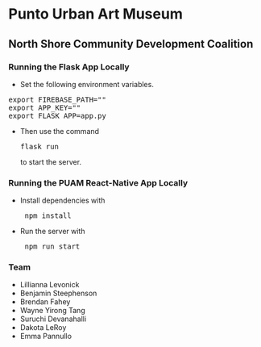 # Punto Urban Art Museum
## North Shore Community Development Coalition

### Running the Flask App Locally
* Set the following environment variables. 

<pre>
export FIREBASE_PATH="<firebase path>"
export APP_KEY="<app key>"
export FLASK_APP=app.py
</pre>

* Then use the command <pre>flask run</pre> to start the server.


### Running the PUAM React-Native App Locally

* Install dependencies with <pre> npm install </pre>
* Run the server with <pre> npm run start </pre>

### Team
- Lillianna Levonick
- Benjamin Steephenson
- Brendan Fahey
- Wayne Yirong Tang
- Suruchi Devanahalli
- Dakota LeRoy
- Emma Pannullo
